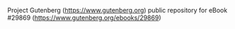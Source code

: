 Project Gutenberg (https://www.gutenberg.org) public repository for eBook #29869 (https://www.gutenberg.org/ebooks/29869)
